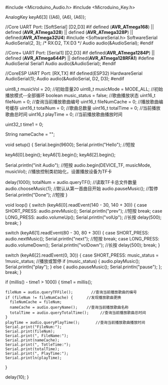 #include <Microduino_Audio.h>
#include <Microduino_Key.h>

AnalogKey keyA6[3] {(A6), (A6), (A6)};

//Core UART Port: [SoftSerial] [D2,D3]
#if defined (__AVR_ATmega168__) || defined (__AVR_ATmega328__) || defined (__AVR_ATmega328P__) || defined(__AVR_ATmega32U4__)
#include <SoftwareSerial.h>
SoftwareSerial AudioSerial(2, 3); /* RX:D2, TX:D3 */
Audio audio(&AudioSerial);
#endif

//Core+ UART Port: [Serial1] [D2,D3]
#if defined(__AVR_ATmega1284P__) || defined (__AVR_ATmega644P__) || defined(__AVR_ATmega128RFA1__)
#define AudioSerial Serial1
Audio audio(&AudioSerial);
#endif

//CoreESP UART Port: [RX,TX]
#if defined(ESP32)
HardwareSerial AudioSerial(1);
Audio audio(&AudioSerial, D2, D3);
#endif

uint8_t musicVol = 20;             //初始音量20
uint8_t musicMode = MODE_ALL;      //初始播放模式--全部循环
boolean music_status = false;      //歌曲播放状态
uint16_t fileNum = 0;               //查询当前播放歌曲编号
uint16_t fileNumCache = 0;          //播放歌曲编号缓存
uint16_t totalNum = 0;              //歌曲总数量
uint16_t totalTime = 0;             //当前播放歌曲总时间
uint16_t playTime = 0;              //当前播放歌曲播放时间

uint32_t time1 = 0;

String nameCache = "";

void setup() {
  Serial.begin(9600);
  Serial.println("Hello");   //短按

  keyA6[0].begin();
  keyA6[1].begin();
  keyA6[2].begin();

  Serial.println("init Audio");   //短按
  audio.begin(DEVICE_TF, musicMode, musicVol);   //播放控制类初始化，设置播放设备为TF卡

  delay(1000);
  totalNum = audio.queryTF();         //读取TF卡总文件数量
  audio.chooseMusic(1);                  //默认从第一首曲目开始
  audio.pauseMusic();                    //暂停
  Serial.println("Done");   //短按
}

void loop() {
  switch (keyA6[0].readEvent(140 - 30, 140 + 30)) {
    case SHORT_PRESS:
      audio.prevMusic();
      Serial.println("prev");   //短按
      break;
    case LONG_PRESS:
      audio.volumeUp();
      Serial.println("volUp");    //长按
      delay(500);
      break;
  }

  switch (keyA6[1].readEvent(80 - 30, 80 + 30)) {
    case SHORT_PRESS:
      audio.nextMusic();
      Serial.println("next");   //短按
      break;
    case LONG_PRESS:
      audio.volumeDown();
      Serial.println("volDown");    //长按
      delay(500);
      break;
  }

  switch (keyA6[2].readEvent(0, 30)) {
    case SHORT_PRESS:
      music_status = !music_status; //播放或暂停
      if (music_status) {
        audio.playMusic();
        Serial.println("play");
      }
      else {
        audio.pauseMusic();
        Serial.println("pause");
      };
      break;
  }

  if (millis() - time1 > 1000) {
    time1 = millis();

    fileNum = audio.queryTFFile();        //查询当前播放歌曲的编号
    if (fileNum != fileNumCache) {      //发现播放歌曲更换
      fileNumCache = fileNum;
      nameCache = audio.queryName();    //查询当前播放歌曲名称
      totalTime = audio.queryTotalTime();     //查询当前播放歌曲总时间
    }
    playTime = audio.queryPlayTime();       //查询当前播放歌曲播放时间
    Serial.print("FileNum:");
    Serial.print(fileNum);
    Serial.print(", FileName:");
    Serial.print(nameCache);
    Serial.print(", TotleTime:");
    Serial.print(totalTime);
    Serial.print(", PlayTime:");
    Serial.println(playTime);
  }

  delay(10);
}​